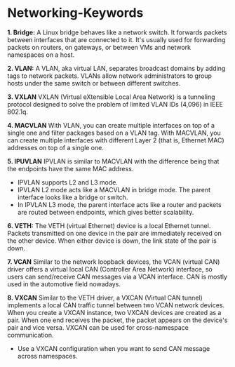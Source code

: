 # Networking-Keywords
**1. Bridge:**  A Linux bridge behaves like a network switch. It forwards packets between interfaces that are connected to it. It's usually used for forwarding packets on routers, on gateways, or between VMs and network namespaces on a host.

**2. VLAN:**  A VLAN, aka virtual LAN, separates broadcast domains by adding tags to network packets. VLANs allow network administrators to group hosts under the same switch or between different switches.

**3. VXLAN**  VXLAN (Virtual eXtensible Local Area Network) is a tunneling protocol designed to solve the problem of limited VLAN IDs (4,096) in IEEE 802.1q.

**4. MACVLAN**  With VLAN, you can create multiple interfaces on top of a single one and filter packages based on a VLAN tag. With MACVLAN, you can create multiple interfaces with different Layer 2 (that is, Ethernet MAC) addresses on top of a single one.

**5. IPUVLAN**  IPVLAN is similar to MACVLAN with the difference being that the endpoints have the same MAC address.
* IPVLAN supports L2 and L3 mode. 
* IPVLAN L2 mode acts like a MACVLAN in bridge mode. The parent interface looks like a bridge or switch.
* In IPVLAN L3 mode, the parent interface acts like a router and packets are routed between endpoints, which gives better scalability.

**6. VETH:**  The VETH (virtual Ethernet) device is a local Ethernet tunnel. Packets transmitted on one device in the pair are immediately received on the other device. When either device is down, the link state of the pair is down.

**7. VCAN**  Similar to the network loopback devices, the VCAN (virtual CAN) driver offers a virtual local CAN (Controller Area Network) interface, so users can send/receive CAN messages via a VCAN interface. CAN is mostly used in the automotive field nowadays.

**8. VXCAN**  Similar to the VETH driver, a VXCAN (Virtual CAN tunnel) implements a local CAN traffic tunnel between two VCAN network devices. When you create a VXCAN instance, two VXCAN devices are created as a pair. When one end receives the packet, the packet appears on the device's pair and vice versa. VXCAN can be used for cross-namespace communication.

* Use a VXCAN configuration when you want to send CAN message across namespaces.
